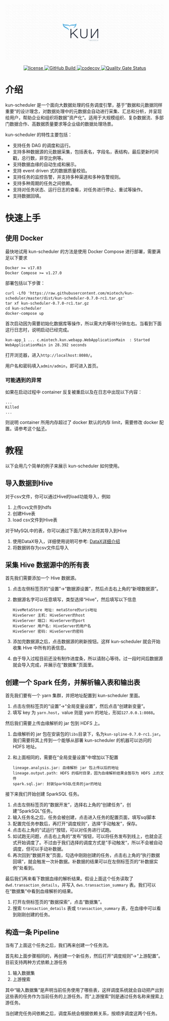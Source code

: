 <p align="center">
    <img src="docs/static/img/github_bg.png">
</p>
<p align="center">
    <a href="https://www.apache.org/licenses/LICENSE-2.0.txt">
        <img alt="license" src="https://img.shields.io/:license-Apache%202-blue.svg" />
    </a>
    <a href="https://github.com/miotech/kun-scheduler/actions">
        <img alt="GitHub Build" src="https://img.shields.io/github/workflow/status/miotech/kun-scheduler/ci%20ut" />
    </a>
    <a href="https://codecov.io/gh/miotech/kun-scheduler">
        <img alt="codecov" src="https://codecov.io/gh/miotech/kun-scheduler/branch/master/graph/badge.svg?token=GOFXDTB69M" />
    </a>
    <a href="https://sonarcloud.io/dashboard?id=miotech_kun-scheduler">
        <img alt="Quality Gate Status" src="https://sonarcloud.io/api/project_badges/measure?project=miotech_kun-scheduler&metric=alert_status">
    </a>
</p>

# 介绍

kun-scheduler 是一个面向大数据处理的任务调度引擎，基于”数据和元数据同样重要“的设计理念，对数据处理中的元数据会自动进行采集、汇总和分析，并呈现给用户，帮助企业和组织将数据”资产化“。适用于大规模组织、复杂数据流、多部门数据合作、高数据质量要求等企业级的数据处理场景。

kun-scheduler 的特性主要包括：

- 支持任务 DAG 的调度和运行。
- 支持多种数据源的元数据采集，包括表名，字段名，表结构，最后更新时间戳，总行数，非空比例等。
- 支持数据血缘的自动生成和展示。
- 支持 event driven 式的数据质量校验。
- 支持任务的监控告警，并支持多种渠道和多种告警规则。
- 支持多种周期的任务之间依赖。
- 支持对任务状态、运行日志的查看，对任务进行停止、重试等操作。
- 支持数据回填。

# 快速上手
## 使用 Docker

最快地试用 kun-scheduler 的方法是使用 Docker Compose 进行部署，需要满足以下要求

```
Docker >= v17.03
Docker Compose >= v1.27.0
```

部署包括以下步骤：

```
curl -LfO 'https://raw.githubusercontent.com/miotech/kun-scheduler/master/dist/kun-scheduler-0.7.0-rc1.tar.gz'
tar xf kun-scheduler-0.7.0-rc1.tar.gz
cd kun-scheduler
docker-compose up
```

首次启动因为需要初始化数据库等操作，所以需大约等待1分钟左右。当看到下面这行日志时，说明启动已经完成。

```
kun-app_1 ... c.miotech.kun.webapp.WebApplicationMain  : Started WebApplicationMain in 28.392 seconds
```

打开浏览器，进入`http://localhost:8080/`。

用户名和密码填入`admin/admin`，即可进入首页。

### 可能遇到的异常

如果在启动过程中 container 反复被重启以及在日志中出现以下内容：

```
...
Killed
...
```

则说明 container 所用内存超过了 docker 默认的内存 limit，需要修改 docker 配置。请参考这个[帖子](https://stackoverflow.com/questions/44417159/docker-process-killed-with-cryptic-killed-message)。

# 教程

以下会用几个简单的例子来展示 kun-scheduler 如何使用。

## 导入数据到Hive
对于csv文件，你可以通过Hive的load功能导入，例如

1. 上传cvs文件到hdfs
2. 创建Hive表
3. load csv文件到Hive表

对于MySQL中的表，你可以通过下面几种方法将其导入到Hive

1. 使用DataX导入，详细使用说明可参考: [DataX详细介绍](https://github.com/alibaba/DataX)
2. 将数据转存为csv文件后导入

## 采集 Hive 数据源中的所有表

首先我们需要添加一个 Hive 数据源。

1. 点击左侧标签页的“设置”->“数据源设置”，然后点击右上角的“新增数据源”。
2. 数据源名字可以任意填写，类型选择“Hive”，然后填写以下信息

    ```
    HiveMetaStore 地址: metaStore的uris地址
    HiveServer 主机: HiveServer的host
    HiveServer 端口: HiveServer的port
    HiveServer 用户名: HiveServer的用户名
    HiveServer 密码: HiveServer的密码
    ```
3. 添加完数据源之后，点击数据源的刷新按钮。这样 kun-scheduler 就会开始收集 Hive 中所有的表信息。
4. 由于导入过程目前还没有制作进度条，所以请耐心等待。过一段时间后数据源就会导入完成，并展示在“数据集”页面里。

## 创建一个 Spark 任务，并解析输入表和输出表

首先我们要有一个 yarn 集群，并把地址配置到 kun-scheduler 里面。

1. 点击左侧标签页的“设置”->“全局变量设置”，然后点击“创建新变量”。
2. 填写 key 为 `yarn.host`，value 则是 yarn 的地址，形如`127.0.0.1:8088`。

然后我们需要上传血缘解析的 jar 包到 HDFS 上。

1. 血缘解析的 jar 包在安装包的`libs`目录下，名为`kun-spline-0.7.0-rc1.jar`。我们需要将其上传到一个能够从部署 kun-scheduler 的机器可以访问的 HDFS 地址。
2. 和上面相同的，需要在“全局变量设置”中增加以下配置

    ```
    lineage.analysis.jar: 血缘解析 jar 包上传以后的地址
    lineage.output.path: HDFS 的临时目录，因为血缘解析结果会暂存为 HDFS 上的文件
    spark.sql.jar: 封装SparkSQL任务的jar的地址
    ```

接下来我们开始创建 SparkSQL 任务。

1. 点击左侧标签页的“数据开发”，选择右上角的“创建任务”，创建“SparkSQL”任务。
2. 输入任务名之后，任务会被创建，点击进入任务的配置页面，填写sql脚本
3. 配置完任务参数后，再打开“调度规则”，选择“手动触发”，保存。
4. 点击右上角的“试运行”按钮，可以对任务进行试跑。
5. 如试跑无问题，点击右上角的“发布”按钮，可以将任务发布到线上，也就会正式开始调度了。不过由于我们选择的调度方式是”手动触发“，所以不会被自动调度，但可以手动补数据。
6. 再次回到“数据开发”页面，勾选中刚刚创建的任务，点击右上角的“执行数据回填”，就会触发一次补数据。补数据的结果可以在左侧标签页的“补数据实例”处看到。

最后我们再来看下数据血缘的解析结果。假设上面这个任务读取了 `dwd.transaction_details`，并写入 `dws.transaction_summary` 表。我们可以在“数据集”中看到血缘解析的结果。

1. 打开左侧标签页的“数据探索”，点击“数据集”。
2. 搜索 `transaction_details` 表或 `transaction_summary` 表，在血缘中可以看到刚刚创建的任务。

## 构造一条 Pipeline

当有了上面这个任务之后，我们再来创建一个任务流。

首先和上面步骤相同的，再创建一个新任务，然后打开“调度规则”->“上游配置”。目前支持两种方式依赖上游任务

1. 输入数据集
2. 上游搜索

其中“输入数据集”是声明当前任务使用了哪些表，这样调度系统就会自动把产出到这些表的任务作为当前任务的上游任务。而“上游搜索“则是通过任务名称来搜索上游任务。

当创建完任务间依赖之后，调度系统会根据依赖关系，按顺序调度这两个任务。
